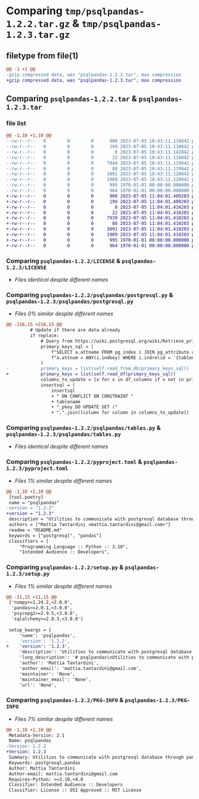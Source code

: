 # Comparing `tmp/psqlpandas-1.2.2.tar.gz` & `tmp/psqlpandas-1.2.3.tar.gz`

## filetype from file(1)

```diff
@@ -1 +1 @@
-gzip compressed data, was "psqlpandas-1.2.2.tar", max compression
+gzip compressed data, was "psqlpandas-1.2.3.tar", max compression
```

## Comparing `psqlpandas-1.2.2.tar` & `psqlpandas-1.2.3.tar`

### file list

```diff
@@ -1,10 +1,10 @@
--rw-r--r--   0        0        0      900 2023-07-05 10:43:11.118842 psqlpandas-1.2.2/LICENSE
--rw-r--r--   0        0        0      199 2023-07-05 10:43:11.118842 psqlpandas-1.2.2/README.md
--rw-r--r--   0        0        0        0 2023-07-05 10:43:11.142842 psqlpandas-1.2.2/psqlpandas/__init__.py
--rw-r--r--   0        0        0       22 2023-07-05 10:43:11.119842 psqlpandas-1.2.2/psqlpandas/__version__.py
--rw-r--r--   0        0        0     7944 2023-07-05 10:43:11.119842 psqlpandas-1.2.2/psqlpandas/postgresql.py
--rw-r--r--   0        0        0       88 2023-07-05 10:43:11.119842 psqlpandas-1.2.2/psqlpandas/scripts/script.py
--rw-r--r--   0        0        0     3091 2023-07-05 10:43:11.120842 psqlpandas-1.2.2/psqlpandas/tables.py
--rw-r--r--   0        0        0     1909 2023-07-05 10:43:11.120842 psqlpandas-1.2.2/pyproject.toml
--rw-r--r--   0        0        0      995 1970-01-01 00:00:00.000000 psqlpandas-1.2.2/setup.py
--rw-r--r--   0        0        0      964 1970-01-01 00:00:00.000000 psqlpandas-1.2.2/PKG-INFO
+-rw-r--r--   0        0        0      900 2023-07-05 11:04:01.409203 psqlpandas-1.2.3/LICENSE
+-rw-r--r--   0        0        0      199 2023-07-05 11:04:01.409203 psqlpandas-1.2.3/README.md
+-rw-r--r--   0        0        0        0 2023-07-05 11:04:01.434203 psqlpandas-1.2.3/psqlpandas/__init__.py
+-rw-r--r--   0        0        0       22 2023-07-05 11:04:01.410203 psqlpandas-1.2.3/psqlpandas/__version__.py
+-rw-r--r--   0        0        0     7939 2023-07-05 11:04:01.410203 psqlpandas-1.2.3/psqlpandas/postgresql.py
+-rw-r--r--   0        0        0       88 2023-07-05 11:04:01.410203 psqlpandas-1.2.3/psqlpandas/scripts/script.py
+-rw-r--r--   0        0        0     3091 2023-07-05 11:04:01.410203 psqlpandas-1.2.3/psqlpandas/tables.py
+-rw-r--r--   0        0        0     1909 2023-07-05 11:04:01.410203 psqlpandas-1.2.3/pyproject.toml
+-rw-r--r--   0        0        0      995 1970-01-01 00:00:00.000000 psqlpandas-1.2.3/setup.py
+-rw-r--r--   0        0        0      964 1970-01-01 00:00:00.000000 psqlpandas-1.2.3/PKG-INFO
```

### Comparing `psqlpandas-1.2.2/LICENSE` & `psqlpandas-1.2.3/LICENSE`

 * *Files identical despite different names*

### Comparing `psqlpandas-1.2.2/psqlpandas/postgresql.py` & `psqlpandas-1.2.3/psqlpandas/postgresql.py`

 * *Files 0% similar despite different names*

```diff
@@ -216,15 +216,15 @@
         # Update if there are data already
         if replace:
             # Query from https://wiki.postgresql.org/wiki/Retrieve_primary_key_columns
             primary_keys_sql = (
                 f"SELECT a.attname FROM pg_index i JOIN pg_attribute a ON a.attrelid = i.indrelid AND "
                 f"a.attnum = ANY(i.indkey) WHERE i.indrelid = '{tablename}'::regclass AND i.indisprimary;"
             )
-            primary_keys = list(self.read_from_db(primary_keys_sql))
+            primary_keys = list(self.read_df(primary_keys_sql))
             columns_to_update = [x for x in df_columns if x not in primary_keys]
             insertsql = (
                 insertsql
                 + " ON CONFLICT ON CONSTRAINT "
                 + tablename
                 + "_pkey DO UPDATE SET ("
                 + ",".join([column for column in columns_to_update])
```

### Comparing `psqlpandas-1.2.2/psqlpandas/tables.py` & `psqlpandas-1.2.3/psqlpandas/tables.py`

 * *Files identical despite different names*

### Comparing `psqlpandas-1.2.2/pyproject.toml` & `psqlpandas-1.2.3/pyproject.toml`

 * *Files 1% similar despite different names*

```diff
@@ -1,10 +1,10 @@
 [tool.poetry]
 name = "psqlpandas"
-version = "1.2.2"
+version = "1.2.3"
 description = "Utilities to communicate with postgresql database through pandas dataframes."
 authors = ["Mattia Tantardini <mattia.tantardini@gmail.com>"]
 readme = "README.md"
 keywords = ["postgresql", "pandas"]
 classifiers = [
     "Programming Language :: Python :: 3.10",
     "Intended Audience :: Developers",
```

### Comparing `psqlpandas-1.2.2/setup.py` & `psqlpandas-1.2.3/setup.py`

 * *Files 1% similar despite different names*

```diff
@@ -11,15 +11,15 @@
 ['numpy>=1.24.2,<2.0.0',
  'pandas>=2.0.1,<3.0.0',
  'psycopg2>=2.9.5,<3.0.0',
  'sqlalchemy>=2.0.3,<3.0.0']
 
 setup_kwargs = {
     'name': 'psqlpandas',
-    'version': '1.2.2',
+    'version': '1.2.3',
     'description': 'Utilities to communicate with postgresql database through pandas dataframes.',
     'long_description': '# psqlpandas\nUtilities to communicate with postgresql database through pandas dataframes.\n\n## Installation\n```\npip install psqlpandas\n```\n\n## Usage\nDescribe how to launch and use psqlpandas project.\n',
     'author': 'Mattia Tantardini',
     'author_email': 'mattia.tantardini@gmail.com',
     'maintainer': 'None',
     'maintainer_email': 'None',
     'url': 'None',
```

### Comparing `psqlpandas-1.2.2/PKG-INFO` & `psqlpandas-1.2.3/PKG-INFO`

 * *Files 7% similar despite different names*

```diff
@@ -1,10 +1,10 @@
 Metadata-Version: 2.1
 Name: psqlpandas
-Version: 1.2.2
+Version: 1.2.3
 Summary: Utilities to communicate with postgresql database through pandas dataframes.
 Keywords: postgresql,pandas
 Author: Mattia Tantardini
 Author-email: mattia.tantardini@gmail.com
 Requires-Python: >=3.10,<4.0
 Classifier: Intended Audience :: Developers
 Classifier: License :: OSI Approved :: MIT License
```

